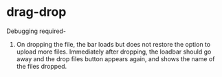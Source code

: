 # drag-drop

Debugging required-

1. On dropping the file, the bar loads but does not restore the option to upload more files. Immediately after dropping, the loadbar should go away and the drop files button appears again, and shows the name of the files dropped.
